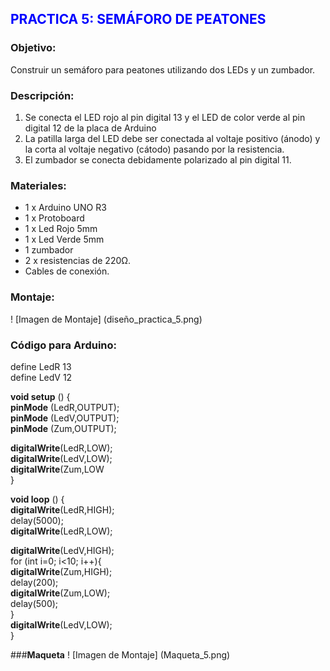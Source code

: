## <span style="color:blue; "> **PRACTICA 5: SEMÁFORO DE PEATONES** </span>

### **Objetivo:** 
Construir un semáforo para peatones utilizando dos LEDs y un zumbador.   

### **Descripción:** 
 1. Se conecta el LED rojo al pin digital 13 y el LED de color verde al pin digital 12 de la placa de Arduino 
2. La patilla larga del LED debe ser conectada al voltaje positivo (ánodo) y la corta al voltaje
negativo (cátodo) pasando por la resistencia. 
3. El zumbador se conecta debidamente polarizado al pin digital 11.

### **Materiales:**   
-	1 x Arduino UNO R3 
-	1 x Protoboard 
-	1 x Led Rojo 5mm 
-	1 x Led Verde 5mm 
-	1 zumbador 
-	2 x resistencias de 220Ω.
-	Cables de conexión. 

### **Montaje:**
! [Imagen de Montaje] (diseño_practica_5.png)

### **Código para Arduino:**  

define LedR 13  
define LedV 12   

**void setup** () {       
**pinMode** (LedR,OUTPUT);    
**pinMode** (LedV,OUTPUT);    
**pinMode** (Zum,OUTPUT);    

**digitalWrite**(LedR,LOW);   
**digitalWrite**(LedV,LOW);   
**digitalWrite**(Zum,LOW   
}    

**void loop** () {    
**digitalWrite**(LedR,HIGH);   
delay(5000);   
**digitalWrite**(LedR,LOW);    
  
**digitalWrite**(LedV,HIGH);    
for (int i=0; i&lt;10; i++){     
**digitalWrite**(Zum,HIGH);    
delay(200);    
**digitalWrite**(Zum,LOW);    
delay(500);    
}    
**digitalWrite**(LedV,LOW);    
}  


###**Maqueta**
! [Imagen de Montaje] (Maqueta_5.png)
